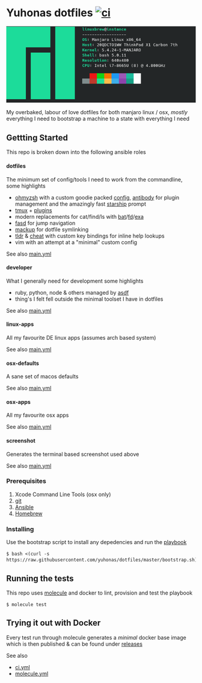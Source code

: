 # Yuhonas dotfiles [![ci](https://github.com/yuhonas/dotfiles/actions/workflows/ci.yml/badge.svg)](https://github.com/yuhonas/dotfiles/actions/workflows/ci.yml)

![Screenshot](./screenshot.png)

My overbaked, labour of love dotfiles for both manjaro linux / osx, _mostly_ everything I
need to bootstrap a machine to a state with everything I need

## Gettting Started

This repo is broken down into the following ansible roles

#### dotfiles

The minimum set of config/tools I need to work from the commandline, some
highlights

* [ohmyzsh](https://ohmyz.sh/) with a custom goodie packed [config](https://github.com/yuhonas/dotfiles/blob/master/roles/dotfiles/files/Mackup/.vimrc), [antibody](https://getantibody.github.io/) for plugin management and the amazingly fast [starship](https://starship.rs/) prompt
* [tmux](https://github.com/tmux/tmux) + [plugins](https://github.com/yuhonas/dotfiles/blob/master/roles/dotfiles/files/Mackup/.tmux.conf)
* modern replacements for cat/find/ls with [bat](https://github.com/sharkdp/bat)/[fd](https://github.com/sharkdp/fd)/[exa](https://github.com/ogham/exa)
* [fasd](https://github.com/clvv/fasd) for jump navigation
* [mackup](https://github.com/lra/mackup) for dotfile symlinking
* [tldr](https://github.com/tldr-pages/tldr) & [cheat](https://github.com/cheat/cheat) with custom key bindings for inline help lookups
* vim with an attempt at a "minimal" custom config

See also [main.yml](./roles/dotfiles/tasks/main.yml)

#### developer

What I generally need for development some highlights

* ruby, python, node & others managed by [asdf](https://github.com/asdf-vm/asdf)
* thing's I felt fell outside the minimal toolset I have in dotfiles

See also [main.yml](./roles/developer/tasks/main.yml)

#### linux-apps

All my favourite DE linux apps (assumes arch based system)

See also [main.yml](./roles/linux-apps/tasks/main.yml)

#### osx-defaults

A sane set of macos defaults

See also [main.yml](./roles/osx-defaults/tasks/main.yml)

#### osx-apps

All my favourite osx apps

See also [main.yml](./roles/osx-apps/tasks/main.yml)

#### screenshot

Generates the terminal based screenshot used above

See also [main.yml](./roles/screenshot/tasks/main.yml)

### Prerequisites

1. Xcode Command Line Tools (osx only)
2. [git](https://git-scm.com/)
3. [Ansible](https://www.ansible.com/)
4. [Homebrew](https://brew.sh/)

### Installing

Use the bootstrap script to install any depedencies and run the
[playbook](./playbook.yml)

```
$ bash <(curl -s https://raw.githubusercontent.com/yuhonas/dotfiles/master/bootstrap.sh)
```

## Running the tests

This repo uses [molecule](https://molecule.readthedocs.io/en/latest/) and docker
to lint, provision and test the playbook

```
$ molecule test
```

## Trying it out with Docker

Every test run through molecule generates a _minimal_ docker base image which is then published & can be found under [releases](https://github.com/yuhonas/dotfiles/releases)

See also

* [ci.yml](https://github.com/yuhonas/dotfiles/blob/master/.github/workflows/ci.yml)
* [molecule.yml](https://github.com/yuhonas/dotfiles/blob/master/molecule/default/molecule.yml)
